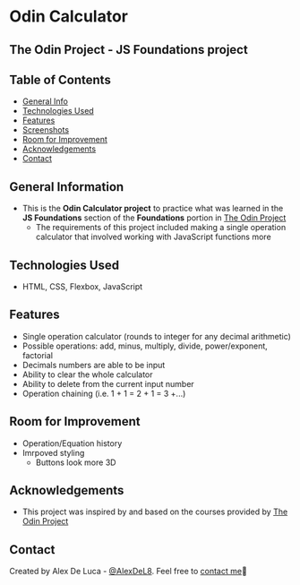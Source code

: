 # Odin Calculator
## The Odin Project - JS Foundations project

## Table of Contents
* [General Info](#general-information)
* [Technologies Used](#technologies-used)
* [Features](#features)
* [Screenshots](#screenshots)
* [Room for Improvement](#room-for-imporovement)
* [Acknowledgements](#acknowledgements)
* [Contact](#contacts)


## General Information
- This is the **Odin Calculator project** to practice what was learned in the **JS Foundations** section of the **Foundations** portion in [The Odin Project](https://www.theodinproject.com/dashboard)
    - The requirements of this project included making a single operation calculator that involved working with JavaScript functions more

## Technologies Used
- HTML, CSS, Flexbox, JavaScript

## Features
- Single operation calculator (rounds to integer for any decimal arithmetic)
- Possible operations: add, minus, multiply, divide, power/exponent, factorial
- Decimals numbers are able to be input
- Ability to clear the whole calculator
- Ability to delete from the current input number
- Operation chaining (i.e. 1 + 1 = 2 + 1 = 3 +...)

## Room for Improvement
- Operation/Equation history
- Imrpoved styling
    - Buttons look more 3D

## Acknowledgements
- This project was inspired by and based on the courses provided by [The Odin Project](https://www.theodinproject.com/dashboard)

## Contact
Created by Alex De Luca - [@AlexDeL8](https://github.com/AlexDeL8). Feel free to [contact me](mailto:alexnaj88@gmail.com)📧
